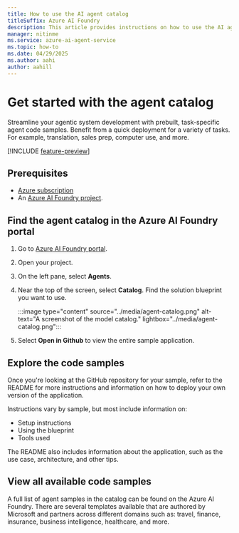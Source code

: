```yaml
---
title: How to use the AI agent catalog
titleSuffix: Azure AI Foundry
description: This article provides instructions on how to use the AI agent catalog to use code samples to quickly deploy agents.
manager: nitinme
ms.service: azure-ai-agent-service
ms.topic: how-to
ms.date: 04/29/2025
ms.author: aahi
author: aahill
---
```


# Get started with the agent catalog

Streamline your agentic system development with prebuilt, task-specific agent code samples. Benefit from a quick deployment for a variety of tasks. For example, translation, sales prep, computer use, and more.

[!INCLUDE [feature-preview](../../../ai-foundry/includes/feature-preview.md)]

## Prerequisites

- [Azure subscription](https://azure.microsoft.com/free)
- An [Azure AI Foundry project](../../../ai-foundry/how-to/create-projects.md).

## Find the agent catalog in the Azure AI Foundry portal

1. Go to [Azure AI Foundry portal](https://ai.azure.com).
1. Open your project.
1. On the left pane, select **Agents**.
1. Near the top of the screen, select **Catalog**. Find the solution blueprint you want to use.

    :::image type="content" source="../media/agent-catalog.png" alt-text="A screenshot of the model catalog." lightbox="../media/agent-catalog.png":::

1. Select **Open in Github** to view the entire sample application.

## Explore the code samples

Once you're looking at the GitHub repository for your sample, refer to the README for more instructions and information on how to deploy your own version of the application.

Instructions vary by sample, but most include information on:
* Setup instructions
* Using the blueprint
* Tools used

The README also includes information about the application, such as the use case, architecture, and other tips.

## View all available code samples

A full list of agent samples in the catalog can be found on the Azure AI Foundry. There are several templates available that are authored by Microsoft and partners across different domains such as: travel, finance, insurance, business intelligence, healthcare, and more. 
